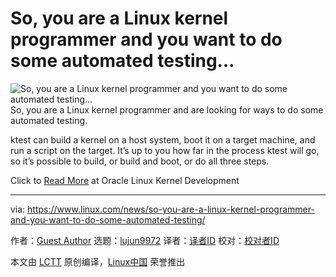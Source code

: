 [#]: collector: (lujun9972)
[#]: translator: ( )
[#]: reviewer: ( )
[#]: publisher: ( )
[#]: url: ( )
[#]: subject: (So, you are a Linux kernel programmer and you want to do some automated testing…)
[#]: via: (https://www.linux.com/news/so-you-are-a-linux-kernel-programmer-and-you-want-to-do-some-automated-testing/)
[#]: author: (Guest Author https://blogs.oracle.com/linux/ktest)

So, you are a Linux kernel programmer and you want to do some automated testing…
======

![][1]So, you are a Linux kernel programmer and are looking for ways to do some automated testing.

ktest can build a kernel on a host system, boot it on a target machine, and run a script on the target. It’s up to you how far in the process ktest will go, so it’s possible to build, or build and boot, or do all three steps.

Click to [Read More][2] at Oracle Linux Kernel Development

--------------------------------------------------------------------------------

via: https://www.linux.com/news/so-you-are-a-linux-kernel-programmer-and-you-want-to-do-some-automated-testing/

作者：[Guest Author][a]
选题：[lujun9972][b]
译者：[译者ID](https://github.com/译者ID)
校对：[校对者ID](https://github.com/校对者ID)

本文由 [LCTT](https://github.com/LCTT/TranslateProject) 原创编译，[Linux中国](https://linux.cn/) 荣誉推出

[a]: https://blogs.oracle.com/linux/ktest
[b]: https://github.com/lujun9972
[1]: https://cdn.app.compendium.com/uploads/user/e7c690e8-6ff9-102a-ac6d-e4aebca50425/08f41bad-aaa5-4cf2-8058-7251223434f1/File/a1e762dc874675f3ccac1cf647b882b7/pexels_thisisengineering_3861969.jpg (So, you are a Linux kernel programmer and you want to do some automated testing...)
[2]: https://blogs.oracle.com/linux/ktest
